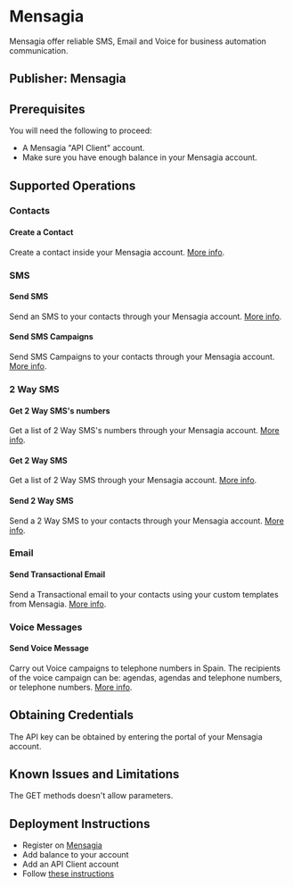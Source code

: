 # Mensagia
Mensagia offer reliable SMS, Email and Voice for business automation communication.

## Publisher: Mensagia

## Prerequisites
You will need the following to proceed:
* A Mensagia "API Client" account.
* Make sure you have enough balance in your Mensagia account.

## Supported Operations

### Contacts

#### Create a Contact
Create a contact inside your Mensagia account. [More info](https://api.mensagia.com/docs/v1#contactos-crear-un-contacto).

### SMS

#### Send SMS
Send an SMS to your contacts through your Mensagia account. [More info](https://api.mensagia.com/docs/v1#envios-sms-envio-simple).

#### Send SMS Campaigns
Send SMS Campaigns to your contacts through your Mensagia account. [More info](https://api.mensagia.com/docs/v1#envios-sms-envio-masivo-campanas).

### 2 Way SMS

#### Get 2 Way SMS's numbers
Get a list of 2 Way SMS's numbers through your Mensagia account. [More info](https://api.mensagia.com/docs/v1#2-way-sms-obtener-numeros-2-way-sms).

#### Get 2 Way SMS
Get a list of 2 Way SMS through your Mensagia account. [More info](https://api.mensagia.com/docs/v1#2-way-sms-obtener-conversaciones).

#### Send 2 Way SMS
Send a 2 Way SMS to your contacts through your Mensagia account. [More info](https://api.mensagia.com/docs/v1#2-way-sms-enviar-sms).

### Email

#### Send Transactional Email
Send a Transactional email to your contacts using your custom templates from Mensagia. [More info](https://api.mensagia.com/docs/v1#email-envio-simple-transactional).

### Voice Messages

#### Send Voice Message
Carry out Voice campaigns to telephone numbers in Spain. The recipients of the voice campaign can be: agendas, agendas and telephone numbers, or telephone numbers. [More info](https://api.mensagia.com/docs/v1#voz-campanas-de-voz).

## Obtaining Credentials
The API key can be obtained by entering the portal of your Mensagia account.

## Known Issues and Limitations
The GET methods doesn't allow parameters.

## Deployment Instructions
* Register on [Mensagia](https://mensagia.com/)
* Add balance to your account
* Add an API Client account
* Follow [these instructions](https://docs.microsoft.com/connectors/custom-connectors/paconn-cli)